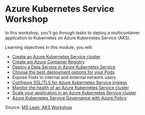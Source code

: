 # Azure Kubernetes Service Workshop

In this workshop, you'll go through tasks to deploy a multicontainer application to Kubernetes on Azure Kubernetes Service (AKS).

Learning objectives
In this module, you will:

* [Create an Azure Kubernetes Service cluster](./lab-1-Create-AKSCluster)
* [Create am Azure Container Registry](./lab-2-Create-ACR)
* [Deploy a Data Service in Azure Kubernetes Service](./lab-3-Deploy-DB)
* [Choose the best deployment options for your Pods](./lab-4-API)
* Expose Pods to internal and external network users
* [Configure SSL/TLS for Azure Kubernetes Service ingress](./lab-6-Ingress)
* [Monitor the health of an Azure Kubernetes Service cluster](./lab-7-Observability)
* [Scale your application in an Azure Kubernetes Service cluster](./lab-8-Scale)
* [Azure Kubernetes Service Governance with Azure Policy](./lab-10-AzurePolicy)

Source: [MS Lean: AKS Workshop](https://aksworkshop.io/)
